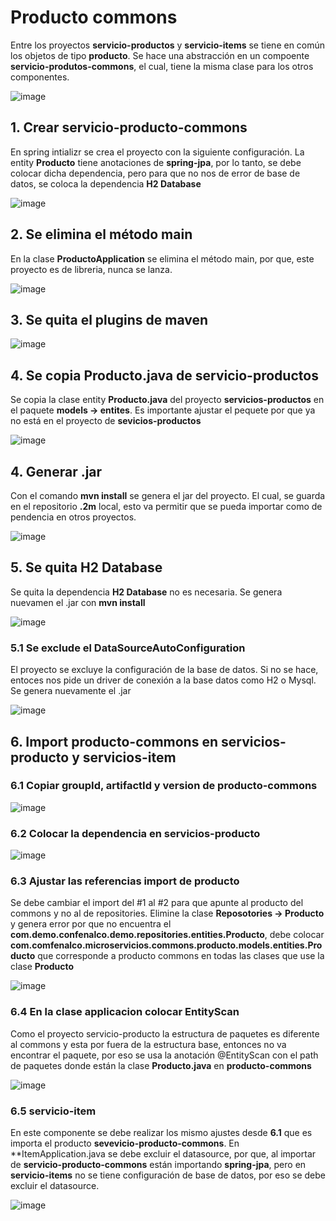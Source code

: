# Producto commons

Entre los proyectos **servicio-productos** y **servicio-items** se tiene en común los objetos de tipo **producto**. Se hace una abstracción en un compoente **servicio-produtos-commons**, el cual, tiene la misma clase para los otros componentes.  

![image](https://github.com/crodrigr/microservicios-spring-boot-confenalco/assets/31961588/b9901c8f-521d-4664-89a6-d009a101b727)

## 1. Crear servicio-producto-commons

En spring intializr se crea el proyecto con la siguiente configuración. La entity **Producto** tiene anotaciones de **spring-jpa**, por lo tanto, se debe colocar dicha dependencia, pero para que no nos de error de base de datos, se coloca la dependencia **H2 Database**

![image](https://github.com/crodrigr/microservicios-spring-boot-confenalco/assets/31961588/41d092e7-9272-4b79-9b58-709fbc2989e6)


## 2. Se elimina el método main

En la clase **ProductoApplication** se elimina el método main, por que, este proyecto es de libreria, nunca se lanza. 

![image](https://github.com/crodrigr/microservicios-spring-boot-confenalco/assets/31961588/67b0fce2-1c79-4840-8726-6fe847d34a28)


## 3. Se quita el plugins de maven

![image](https://github.com/crodrigr/microservicios-spring-boot-confenalco/assets/31961588/5803e520-e119-4cb8-bebb-9528dda85db2)

## 4. Se copia Producto.java de servicio-productos

Se copia la clase entity **Producto.java** del proyecto **servicios-productos** en el paquete **models -> entites**. Es importante ajustar el pequete por que ya no está en el proyecto de **sevicios-productos**

![image](https://github.com/crodrigr/microservicios-spring-boot-confenalco/assets/31961588/64efac70-453e-4117-8980-8e7180fde053)

## 4. Generar .jar

Con el comando **mvn install** se genera el jar del proyecto. El cual, se guarda en el repositorio **.2m** local, esto va permitir que se pueda importar como de pendencia en otros proyectos. 

![image](https://github.com/crodrigr/microservicios-spring-boot-confenalco/assets/31961588/fecdf5d6-23f6-4868-86c2-5eb860c1db07)

## 5. Se quita H2 Database

Se quita la dependencia **H2 Database** no es necesaria. Se genera nuevamen el .jar con **mvn install**

![image](https://github.com/crodrigr/microservicios-spring-boot-confenalco/assets/31961588/e176b52f-2406-43f1-837c-b85247e818ae)

### 5.1 Se exclude el DataSourceAutoConfiguration

El proyecto se excluye la configuración de la base de datos. Si no se hace, entoces nos pide un driver de conexión a la base datos como H2 o Mysql. Se genera nuevamente el .jar

![image](https://github.com/crodrigr/microservicios-spring-boot-confenalco/assets/31961588/cfd5099f-f49e-4657-a1b0-954de4606ee6)

## 6. Import producto-commons en servicios-producto y servicios-item

### 6.1 Copiar groupId, artifactId y version de producto-commons

![image](https://github.com/crodrigr/microservicios-spring-boot-confenalco/assets/31961588/988194fc-6be9-46e4-ad53-c933814d9bc2)

### 6.2 Colocar la dependencia en servicios-producto

![image](https://github.com/crodrigr/microservicios-spring-boot-confenalco/assets/31961588/6cabc71b-17cf-4277-9d4d-a75be2c8aec2)

### 6.3 Ajustar las referencias import de producto

Se debe cambiar el import del #1 al #2 para que apunte al producto del commons y no al de repositories. Elimine la clase **Reposotories -> Producto** y  genera error por que no encuentra el **com.demo.confenalco.demo.repositories.entities.Producto**, debe colocar **com.comfenalco.microservicios.commons.producto.models.entities.Producto** que corresponde a producto commons en todas las clases que use la clase **Producto**

![image](https://github.com/crodrigr/microservicios-spring-boot-confenalco/assets/31961588/c262b24b-e1b2-4ad7-ba77-fb6e82787f5e)

### 6.4 En la clase applicacion colocar EntityScan

Como el proyecto servicio-producto la estructura de paquetes es diferente al commons y esta por fuera de la estructura base, entonces no va encontrar el paquete, por eso se usa la anotación @EntityScan con el path de paquetes donde están la clase **Producto.java** en **producto-commons**

![image](https://github.com/crodrigr/microservicios-spring-boot-confenalco/assets/31961588/9fe0338e-b309-4c37-bfee-3fabff5d2ee4)

### 6.5 servicio-item

En este componente se debe realizar los mismo ajustes desde **6.1** que es importa el producto **sevevicio-producto-commons**. En **ItemApplication.java se debe excluir el datasource, por que, al importar de **servicio-producto-commons** están importando **spring-jpa**, pero en **servicio-items** no se tiene configuración de base de datos, por eso se debe excluir el datasource. 

![image](https://github.com/crodrigr/microservicios-spring-boot-confenalco/assets/31961588/b89f6fa1-f595-42ed-933c-5921aa6ff7a2)

